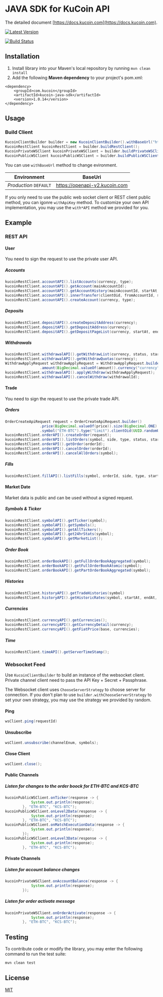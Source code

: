 # JAVA SDK for KuCoin API
The detailed document [https://docs.kucoin.com](https://docs.kucoin.com).

[![Latest Version](https://img.shields.io/github/release/Kucoin/kucoin-java-sdk.svg?style=flat-square)](https://github.com/Kucoin/kucoin-java-sdk/releases)

[![Build Status](https://travis-ci.org/Kucoin/kucoin-java-sdk.svg?branch=master)](https://travis-ci.org/Kucoin/kucoin-java-sdk)

## Installation
1. Install library into your Maven's local repository by running `mvn clean install`
2. Add the following **Maven dependency** to your project's pom.xml:

```
<dependency>
    <groupId>com.kucoin</groupId>
    <artifactId>kucoin-java-sdk</artifactId>
    <version>1.0.14</version>
</dependency>
```
## Usage
### Build Client
```java
KucoinClientBuilder builder = new KucoinClientBuilder().withBaseUrl("https://openapi-v2.kucoin.com").withApiKey("YOUR_API_KEY", "YOUR_SECRET", "YOUR_PASSPHRASE");
KucoinRestClient kucoinRestClient = builder.buildRestClient();
KucoinPrivateWSClient kucoinPrivateWSClient = builder.buildPrivateWSClient();
KucoinPublicWSClient kucoinPublicWSClient = builder.buildPublicWSClient();

```
You can use `withBaseUrl` method to change evironment.

| **Environment** | **BaseUri** |
| -------- | -------- |
| *Production* `DEFAULT` | https://openapi-v2.kucoin.com |

If you only need to use the public web socket client or REST client public method, you can igonre `withApiKey` method. To customize your own API implementation, you may use the `with*API` method we provided for you.

## Example

### REST API

#### User
You need to sign the request to use the private user API.
##### Accounts
```java
kucoinRestClient.accountAPI().listAccounts(currency, type);
kucoinRestClient.accountAPI().getAccount(mainAccountId);
kucoinRestClient.accountAPI().getAccountHistory(mainAccountId, startAt, endAt, pageNo, pageSize);
kucoinRestClient.accountAPI().innerTransfer(clientOid, fromAccountId, size, toAccountId);
kucoinRestClient.accountAPI().createAccount(currency, type);             
```
##### Deposits
```java
kucoinRestClient.depositAPI().createDepositAddress(currency);
kucoinRestClient.depositAPI().getDepositAddress(currency);
kucoinRestClient.depositAPI().getDepositPageList(currency, startAt, endAt, status, pageNo, pageSize);
```
##### Withdrawals
```java
kucoinRestClient.withdrawalAPI().getWithdrawList(currency, status, startAt, endAt, pageNo, pageSize);
kucoinRestClient.withdrawalAPI().getWithdrawQuotas(currency);
WithdrawApplyRequest withdrawApplyRequest = WithdrawApplyRequest.builder().address("address")
                .amount(BigDecimal.valueOf(amount)).currency("currency").build();
kucoinRestClient.withdrawalAPI().applyWithdraw(withdrawApplyRequest);
kucoinRestClient.withdrawalAPI().cancelWithdraw(withdrawalId);
```
#### Trade
You need to sign the request to use the private trade API.
##### Orders
```java
OrderCreateApiRequest request = OrderCreateApiRequest.builder()
                .price(BigDecimal.valueOf(price)).size(BigDecimal.ONE).side("buy")
                .symbol("ETH-BTC").type("limit").clientOid(UUID.randomUUID().toString()).build();
kucoinRestClient.orderAPI().createOrder(request);
kucoinRestClient.orderAPI().listOrders(symbol, side, type, status, startAt, endAt, pageNo, pageSize);
kucoinRestClient.orderAPI().getOrder(orderId);
kucoinRestClient.orderAPI().cancelOrder(orderId);
kucoinRestClient.orderAPI().cancelAllOrders(symbol);
```
##### Fills
```java
kucoinRestClient.fillAPI().listFills(symbol, orderId, side, type, startAt, endAt, pageNo, pageSize);
```
#### Market Date
Market data is public and can be used without a signed request.
##### Symbols & Ticker
```java
kucoinRestClient.symbolAPI().getTicker(symbol);
kucoinRestClient.symbolAPI().getSymbols();
kucoinRestClient.symbolAPI().getAllTickers();
kucoinRestClient.symbolAPI().get24hrStats(symbol);
kucoinRestClient.symbolAPI().getMarketList();
```
##### Order Book
```java
kucoinRestClient.orderBookAPI().getFullOrderBookAggregated(symbol);
kucoinRestClient.orderBookAPI().getFullOrderBookAtomic(symbol);
kucoinRestClient.orderBookAPI().getPartOrderBookAggregated(symbol);
```
##### Histories
```java
kucoinRestClient.historyAPI().getTradeHistories(symbol)
kucoinRestClient.historyAPI().getHistoricRates(symbol, startAt, endAt, type);
```
##### Currencies
```java
kucoinRestClient.currencyAPI().getCurrencies();
kucoinRestClient.currencyAPI().getCurrencyDetail(currency);
kucoinRestClient.currencyAPI().getFiatPrice(base, currencies);
```
##### Time
```java
kucoinRestClient.timeAPI().getServerTimeStamp();
```
### Websocket Feed
Use `KucoinClientBuilder` to build an instance of the websocket client. Private channel client need to pass the API Key + Secret + Passphrase.

The Websocket client uses `ChooseServerStrategy` to choose server for connection. If you don't plan to use `builder.withChooseServerStrategy` to set your own strategy, you may use the strategy we provided by random.

#### Ping
```java
wsClient.ping(requestId)
```
#### Unsubscribe
```java
wsClient.unsubscribe(channelEnum, symbols);
```
#### Close Client
```java
wsClient.close();
```
#### Public Channels

##### Listen for changes to the order boock for ETH-BTC and KCS-BTC

```java
kucoinPublicWSClient.onTicker(response -> {
            System.out.println(response);
        }, "ETH-BTC", "KCS-BTC");
kucoinPublicWSClient.onLevel2Data(response -> {
            System.out.println(response);
        }, "ETH-BTC", "KCS-BTC");
kucoinPublicWSClient.onMatchExecutionData(response -> {
            System.out.println(response);
        });
kucoinPublicWSClient.onLevel3Data(response -> {
            System.out.println(response);
        }, "ETH-BTC", "KCS-BTC");
```
#### Private Channels

##### Listen for account balance changes
```java
kucoinPrivateWSClient.onAccountBalance(response -> {
            System.out.println(response);
        });
```
##### Listen for order activate message
```java
kucoinPrivateWSClient.onOrderActivate(response -> {
            System.out.println(response);
        }, "ETH-BTC", "KCS-BTC");
```

## Testing
To contribute code or modify the library, you may enter the following command to run the test suite:

```java
mvn clean test
```
## License
[MIT](LICENSE)
